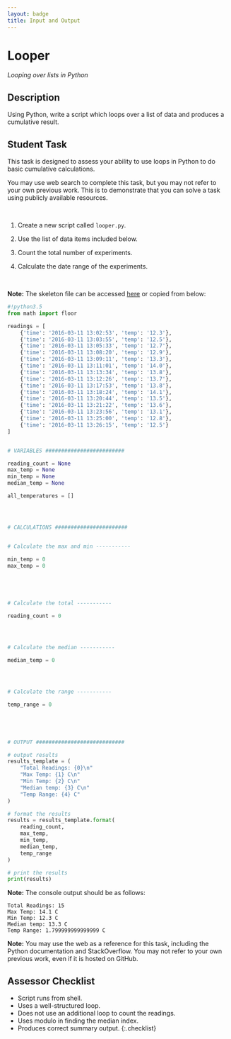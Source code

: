 ```yaml
---
layout: badge
title: Input and Output
---
```


# Looper
_Looping over lists in Python_

## Description

Using Python, write a script which loops over a list of data and produces a cumulative result.



## Student Task

This task is designed to assess your ability to use loops in Python to do basic cumulative calculations.

You may use web search to complete this task, but you may not refer to your own previous work. This is to demonstrate that you can solve a task using publicly available resources.



<br>


1. Create a new script called `looper.py`.

2. Use the list of data items included below.

3. Count the total number of experiments.

4. Calculate the date range of the experiments.

<br>

**Note:** The skeleton file can be accessed [here]() or copied from below:

```python
#!python3.5
from math import floor

readings = [
    {'time': '2016-03-11 13:02:53', 'temp': '12.3'},
    {'time': '2016-03-11 13:03:55', 'temp': '12.5'},
    {'time': '2016-03-11 13:05:33', 'temp': '12.7'},
    {'time': '2016-03-11 13:08:20', 'temp': '12.9'},
    {'time': '2016-03-11 13:09:11', 'temp': '13.3'},
    {'time': '2016-03-11 13:11:01', 'temp': '14.0'},
    {'time': '2016-03-11 13:13:34', 'temp': '13.8'},
    {'time': '2016-03-11 13:12:26', 'temp': '13.7'},
    {'time': '2016-03-11 13:17:53', 'temp': '13.8'},
    {'time': '2016-03-11 13:18:24', 'temp': '14.1'},
    {'time': '2016-03-11 13:20:44', 'temp': '13.5'},
    {'time': '2016-03-11 13:21:22', 'temp': '13.6'},
    {'time': '2016-03-11 13:23:56', 'temp': '13.1'},
    {'time': '2016-03-11 13:25:00', 'temp': '12.8'},
    {'time': '2016-03-11 13:26:15', 'temp': '12.5'}
]


# VARIABLES #########################

reading_count = None
max_temp = None
min_temp = None
median_temp = None

all_temperatures = []




# CALCULATIONS #######################


# Calculate the max and min -----------

min_temp = 0
max_temp = 0





# Calculate the total -----------

reading_count = 0




# Calculate the median -----------

median_temp = 0




# Calculate the range -----------

temp_range = 0





# OUTPUT ############################

# output results
results_template = (
    "Total Readings: {0}\n"
    "Max Temp: {1} C\n"
    "Min Temp: {2} C\n"
    "Median temp: {3} C\n"
    "Temp Range: {4} C"
)

# format the results
results = results_template.format(
    reading_count,
    max_temp,
    min_temp,
    median_temp,
    temp_range
)

# print the results
print(results)
```

**Note:** The console output should be as follows:

```text
Total Readings: 15
Max Temp: 14.1 C
Min Temp: 12.3 C
Median temp: 13.3 C
Temp Range: 1.799999999999999 C 
```


**Note:** You may use the web as a reference for this task, including the Python documentation and StackOverflow. You may not refer to your own previous work, even if it is hosted on GitHub.




## Assessor Checklist

- Script runs from shell.
- Uses a well-structured loop.
- Does not use an additional loop to count the readings.
- Uses modulo in finding the median index.
- Produces correct summary output.
{:.checklist}

